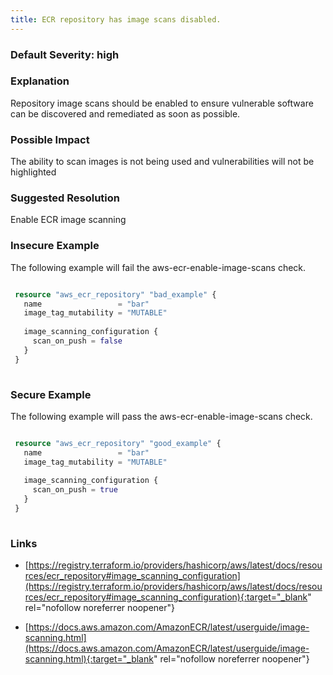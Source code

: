 ```yaml
---
title: ECR repository has image scans disabled.
---
```


### Default Severity: <span class="severity high">high</span>

### Explanation

Repository image scans should be enabled to ensure vulnerable software can be discovered and remediated as soon as possible.

### Possible Impact
The ability to scan images is not being used and vulnerabilities will not be highlighted

### Suggested Resolution
Enable ECR image scanning


### Insecure Example

The following example will fail the aws-ecr-enable-image-scans check.
```terraform

 resource "aws_ecr_repository" "bad_example" {
   name                 = "bar"
   image_tag_mutability = "MUTABLE"
 
   image_scanning_configuration {
     scan_on_push = false
   }
 }
 
```



### Secure Example

The following example will pass the aws-ecr-enable-image-scans check.
```terraform

 resource "aws_ecr_repository" "good_example" {
   name                 = "bar"
   image_tag_mutability = "MUTABLE"
 
   image_scanning_configuration {
     scan_on_push = true
   }
 }
 
```



### Links


- [https://registry.terraform.io/providers/hashicorp/aws/latest/docs/resources/ecr_repository#image_scanning_configuration](https://registry.terraform.io/providers/hashicorp/aws/latest/docs/resources/ecr_repository#image_scanning_configuration){:target="_blank" rel="nofollow noreferrer noopener"}

- [https://docs.aws.amazon.com/AmazonECR/latest/userguide/image-scanning.html](https://docs.aws.amazon.com/AmazonECR/latest/userguide/image-scanning.html){:target="_blank" rel="nofollow noreferrer noopener"}



